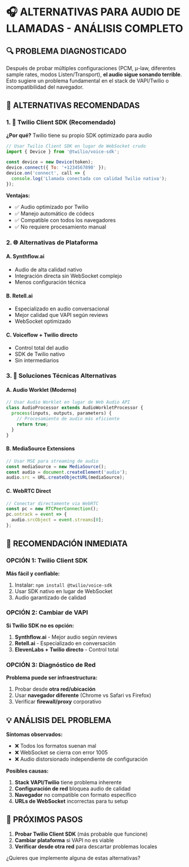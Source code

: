 # 🎧 ALTERNATIVAS PARA AUDIO DE LLAMADAS - ANÁLISIS COMPLETO

## 🔍 **PROBLEMA DIAGNOSTICADO**

Después de probar múltiples configuraciones (PCM, μ-law, diferentes sample rates, modos Listen/Transport), **el audio sigue sonando terrible**. Esto sugiere un problema fundamental en el stack de VAPI/Twilio o incompatibilidad del navegador.

## 🚀 **ALTERNATIVAS RECOMENDADAS**

### **1. 📱 Twilio Client SDK (Recomendado)**
**¿Por qué?** Twilio tiene su propio SDK optimizado para audio
```javascript
// Usar Twilio Client SDK en lugar de WebSocket crudo
import { Device } from '@twilio/voice-sdk';

const device = new Device(token);
device.connect({ To: '+1234567890' });
device.on('connect', call => {
  console.log('Llamada conectada con calidad Twilio nativa');
});
```

**Ventajas:**
- ✅ Audio optimizado por Twilio
- ✅ Manejo automático de códecs
- ✅ Compatible con todos los navegadores
- ✅ No requiere procesamiento manual

### **2. 🌐 Alternativas de Plataforma**

#### **A. Synthflow.ai**
- Audio de alta calidad nativo
- Integración directa sin WebSocket complejo
- Menos configuración técnica

#### **B. Retell.ai** 
- Especializado en audio conversacional
- Mejor calidad que VAPI según reviews
- WebSocket optimizado

#### **C. Voiceflow + Twilio directo**
- Control total del audio
- SDK de Twilio nativo
- Sin intermediarios

### **3. 🔧 Soluciones Técnicas Alternativas**

#### **A. Audio Worklet (Moderno)**
```javascript
// Usar Audio Worklet en lugar de Web Audio API
class AudioProcessor extends AudioWorkletProcessor {
  process(inputs, outputs, parameters) {
    // Procesamiento de audio más eficiente
    return true;
  }
}
```

#### **B. MediaSource Extensions**
```javascript
// Usar MSE para streaming de audio
const mediaSource = new MediaSource();
const audio = document.createElement('audio');
audio.src = URL.createObjectURL(mediaSource);
```

#### **C. WebRTC Direct**
```javascript
// Conectar directamente via WebRTC
const pc = new RTCPeerConnection();
pc.ontrack = event => {
  audio.srcObject = event.streams[0];
};
```

## 🎯 **RECOMENDACIÓN INMEDIATA**

### **OPCIÓN 1: Twilio Client SDK**
**Más fácil y confiable:**
1. Instalar: `npm install @twilio/voice-sdk`
2. Usar SDK nativo en lugar de WebSocket
3. Audio garantizado de calidad

### **OPCIÓN 2: Cambiar de VAPI**
**Si Twilio SDK no es opción:**
1. **Synthflow.ai** - Mejor audio según reviews
2. **Retell.ai** - Especializado en conversación
3. **ElevenLabs + Twilio directo** - Control total

### **OPCIÓN 3: Diagnóstico de Red**
**Problema puede ser infraestructura:**
1. Probar desde **otra red/ubicación**
2. Usar **navegador diferente** (Chrome vs Safari vs Firefox)
3. Verificar **firewall/proxy** corporativo

## 💡 **ANÁLISIS DEL PROBLEMA**

**Síntomas observados:**
- ❌ Todos los formatos suenan mal
- ❌ WebSocket se cierra con error 1005
- ❌ Audio distorsionado independiente de configuración

**Posibles causas:**
1. **Stack VAPI/Twilio** tiene problema inherente
2. **Configuración de red** bloquea audio de calidad
3. **Navegador** no compatible con formato específico
4. **URLs de WebSocket** incorrectas para tu setup

## 🎯 **PRÓXIMOS PASOS**

1. **Probar Twilio Client SDK** (más probable que funcione)
2. **Cambiar plataforma** si VAPI no es viable
3. **Verificar desde otra red** para descartar problemas locales

¿Quieres que implemente alguna de estas alternativas?
